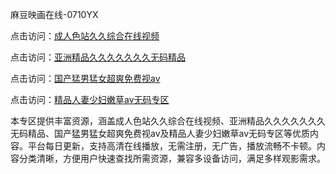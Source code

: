 麻豆映画在线-0710YX

点击访问：<a href="https://heiliaowzu4ur.pages.dev">成人色站久久综合在线视频</a>

点击访问：<a href="https://heiliaozj3tjd.pages.dev">亚洲精品久久久久久久久无码精品</a>

点击访问：<a href="https://heiliaoe8ajia.pages.dev">国产猛男猛女超爽免费视av</a>

点击访问：<a href="https://heiliaoxqkkct.pages.dev">精品人妻少妇嫩草av无码专区</a>

本专区提供丰富资源，涵盖成人色站久久综合在线视频、亚洲精品久久久久久久久无码精品、国产猛男猛女超爽免费视av及精品人妻少妇嫩草av无码专区等优质内容。平台每日更新，支持高清在线播放，无需注册，无广告，播放流畅不卡顿。内容分类清晰，方便用户快速查找所需资源，兼容多设备访问，满足多样观影需求。

<span style="display:none;">[Canonical link](https://github.com/chin20250710/so62)</span>
